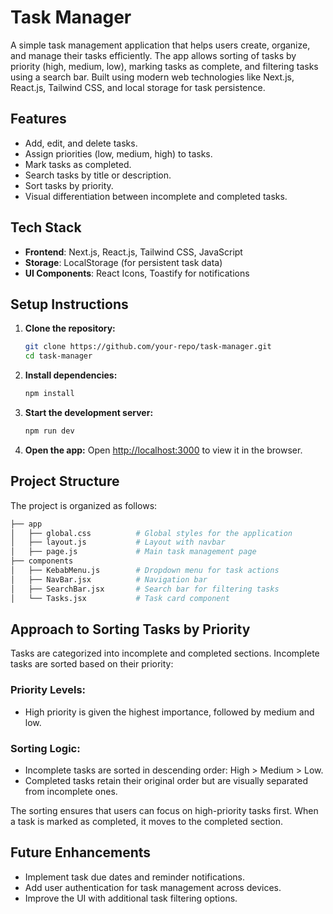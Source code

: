 # Task Manager

A simple task management application that helps users create, organize, and manage their tasks efficiently. The app allows sorting of tasks by priority (high, medium, low), marking tasks as complete, and filtering tasks using a search bar. Built using modern web technologies like Next.js, React.js, Tailwind CSS, and local storage for task persistence.

## Features

- Add, edit, and delete tasks.
- Assign priorities (low, medium, high) to tasks.
- Mark tasks as completed.
- Search tasks by title or description.
- Sort tasks by priority.
- Visual differentiation between incomplete and completed tasks.

## Tech Stack

- **Frontend**: Next.js, React.js, Tailwind CSS, JavaScript
- **Storage**: LocalStorage (for persistent task data)
- **UI Components**: React Icons, Toastify for notifications

## Setup Instructions

1. **Clone the repository:**

   ```bash
   git clone https://github.com/your-repo/task-manager.git
   cd task-manager
   ```

2. **Install dependencies:**

   ```bash
   npm install
   ```

3. **Start the development server:**

   ```bash
   npm run dev
   ```

4. **Open the app:**
   Open [http://localhost:3000](http://localhost:3000) to view it in the browser.

## Project Structure

The project is organized as follows:

```bash
├── app
│   ├── global.css          # Global styles for the application
│   ├── layout.js           # Layout with navbar
│   ├── page.js             # Main task management page
├── components
│   ├── KebabMenu.js        # Dropdown menu for task actions
│   ├── NavBar.jsx          # Navigation bar
│   ├── SearchBar.jsx       # Search bar for filtering tasks
│   └── Tasks.jsx           # Task card component
```

## Approach to Sorting Tasks by Priority

Tasks are categorized into incomplete and completed sections. Incomplete tasks are sorted based on their priority:

### Priority Levels:

- High priority is given the highest importance, followed by medium and low.

### Sorting Logic:

- Incomplete tasks are sorted in descending order: High > Medium > Low.
- Completed tasks retain their original order but are visually separated from incomplete ones.

The sorting ensures that users can focus on high-priority tasks first. When a task is marked as completed, it moves to the completed section.

## Future Enhancements

- Implement task due dates and reminder notifications.
- Add user authentication for task management across devices.
- Improve the UI with additional task filtering options.
